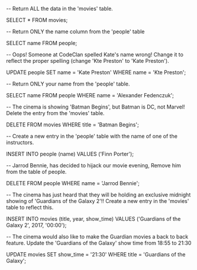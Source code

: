 -- Return ALL the data in the 'movies' table.

SELECT * FROM movies;

-- Return ONLY the name column from the 'people' table

SELECT name FROM people;

-- Oops! Someone at CodeClan spelled Kate's name wrong! Change it to reflect the proper spelling (change 'Kte Preston' to 'Kate Preston').

UPDATE people
SET name = 'Kate Preston'
WHERE name = 'Kte Preston';

-- Return ONLY your name from the 'people' table.

SELECT name FROM people WHERE name = 'Alexander Fedenczuk';

-- The cinema is showing 'Batman Begins', but Batman is DC, not Marvel! Delete the entry from the 'movies' table.

DELETE FROM movies WHERE title = 'Batman Begins';

-- Create a new entry in the 'people' table with the name of one of the instructors.

INSERT INTO people (name) VALUES ('Finn Porter');

-- Jarrod Bennie, has decided to hijack our movie evening, Remove him from the table of people.

DELETE FROM people WHERE name = 'Jarrod Bennie';

-- The cinema has just heard that they will be holding an exclusive midnight showing of 'Guardians of the Galaxy 2'!! Create a new entry in the 'movies' table to reflect this.

INSERT INTO movies (title, year, show_time) VALUES ('Guardians of the Galaxy 2', 2017, '00:00');

-- The cinema would also like to make the Guardian movies a back to back feature. Update the 'Guardians of the Galaxy' show time from 18:55 to 21:30

UPDATE movies
SET show_time = '21:30'
WHERE title = 'Guardians of the Galaxy';
